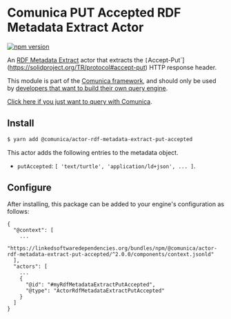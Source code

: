 # Comunica PUT Accepted RDF Metadata Extract Actor

[![npm version](https://badge.fury.io/js/%40comunica%2Factor-rdf-metadata-extract-put-accepted.svg)](https://www.npmjs.com/package/@comunica/actor-rdf-metadata-extract-put-accepted)

An [RDF Metadata Extract](https://github.com/comunica/comunica/tree/master/packages/bus-rdf-metadata-extract) actor that
extracts the `[`Accept-Put`](https://solidproject.org/TR/protocol#accept-put) HTTP response header.

This module is part of the [Comunica framework](https://github.com/comunica/comunica),
and should only be used by [developers that want to build their own query engine](https://comunica.dev/docs/modify/).

[Click here if you just want to query with Comunica](https://comunica.dev/docs/query/).

## Install

```bash
$ yarn add @comunica/actor-rdf-metadata-extract-put-accepted
```

This actor adds the following entries to the metadata object.

* `putAccepted`: `[ 'text/turtle', 'application/ld+json', ... ]`.

## Configure

After installing, this package can be added to your engine's configuration as follows:
```text
{
  "@context": [
    ...
    "https://linkedsoftwaredependencies.org/bundles/npm/@comunica/actor-rdf-metadata-extract-put-accepted/^2.0.0/components/context.jsonld"  
  ],
  "actors": [
    ...
    {
      "@id": "#myRdfMetadataExtractPutAccepted",
      "@type": "ActorRdfMetadataExtractPutAccepted"
    }
  ]
}
```
